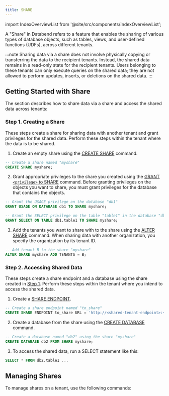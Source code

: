 ```yaml
---
title: SHARE
---
```

import IndexOverviewList from '@site/src/components/IndexOverviewList';

A "Share" in Databend refers to a feature that enables the sharing of various types of database objects, such as tables, views, and user-defined functions (UDFs), across different tenants. 

:::note
Sharing data via a share does not involve physically copying or transferring the data to the recipient tenants. Instead, the shared data remains in a read-only state for the recipient tenants. Users belonging to these tenants can only execute queries on the shared data; they are not allowed to perform updates, inserts, or deletions on the shared data.
:::

## Getting Started with Share

The section describes how to share data via a share and access the shared data across tenants:

### Step 1. Creating a Share

These steps create a share for sharing data with another tenant and grant privileges for the shared data. Perform these steps within the tenant where the data is to be shared.

1. Create an empty share using the [CREATE SHARE](01-create-share.md) command.

```sql
-- Create a share named "myshare"
CREATE SHARE myshare;
```

2. Grant appropriate privileges to the share you created using the [GRANT `<privilege>` to SHARE](06-grant-privilege.md) command. Before granting privileges on the objects you want to share, you must grant privileges for the database that contains the objects.

```sql
-- Grant the USAGE privilege on the database "db1"
GRANT USAGE ON DATABASE db1 TO SHARE myshare;

-- Grant the SELECT privilege on the table "table1" in the database "db1"
GRANT SELECT ON TABLE db1.table1 TO SHARE myshare;
```

3. Add the tenants you want to share with to the share using the [ALTER SHARE](03-alter-share.md) command. When sharing data with another organization, you specify the organization by its tenant ID.

```sql
-- Add tenant B to the share "myshare"
ALTER SHARE myshare ADD TENANTS = B;
```

### Step 2. Accessing Shared Data

These steps create a share endpoint and a database using the share created in [Step 1](#step-1-creating-a-share). Perform these steps within the tenant where you intend to access the shared data.

1. Create a [SHARE ENDPOINT](../08-share-endpoint/index.md).

```sql
-- Create a share endpoint named "to_share"
CREATE SHARE ENDPOINT to_share URL = 'http://<shared-tenant-endpoint>:<port>' TENANT = <shared-tenant-name>;
```

2. Create a database from the share using the [CREATE DATABASE](../00-database/ddl-create-database.md) command.

```sql
-- Create a database named "db2" using the share "myshare"
CREATE DATABASE db2 FROM SHARE myshare;
```

3. To access the shared data, run a SELECT statement like this:

```sql
SELECT * FROM db2.table1 ...
```

## Managing Shares

To manage shares on a tenant, use the following commands:

<IndexOverviewList />